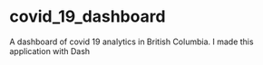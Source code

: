 # covid_19_dashboard 
A dashboard of covid 19 analytics in British Columbia. I made this application with Dash
